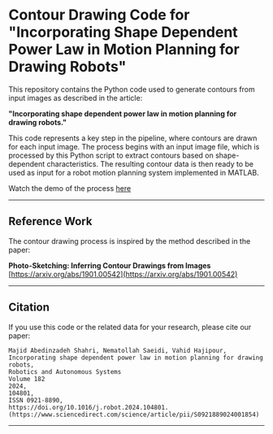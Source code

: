 # Contour Drawing Code for "Incorporating Shape Dependent Power Law in Motion Planning for Drawing Robots"

This repository contains the Python code used to generate contours from input images as described in the article:

**"Incorporating shape dependent power law in motion planning for drawing robots."**

This code represents a key step in the pipeline, where contours are drawn for each input image. The process begins with an input image file, which is processed by this Python script to extract contours based on shape-dependent characteristics. The resulting contour data is then ready to be used as input for a robot motion planning system implemented in MATLAB.

Watch the demo of the process [here](https://drive.google.com/file/d/1wdcnfzniAV10ynTZ6B3fJIujHWtvkS_P/view?usp=drive_link)

---

## Reference Work
The contour drawing process is inspired by the method described in the paper:

**Photo-Sketching: Inferring Contour Drawings from Images**
[https://arxiv.org/abs/1901.00542](https://arxiv.org/abs/1901.00542)

---

## Citation
If you use this code or the related data for your research, please cite our paper:

```
Majid Abedinzadeh Shahri, Nematollah Saeidi, Vahid Hajipour,
Incorporating shape dependent power law in motion planning for drawing robots,
Robotics and Autonomous Systems
Volume 182
2024,
104801,
ISSN 0921-8890,
https://doi.org/10.1016/j.robot.2024.104801.
(https://www.sciencedirect.com/science/article/pii/S0921889024001854)
```

---

